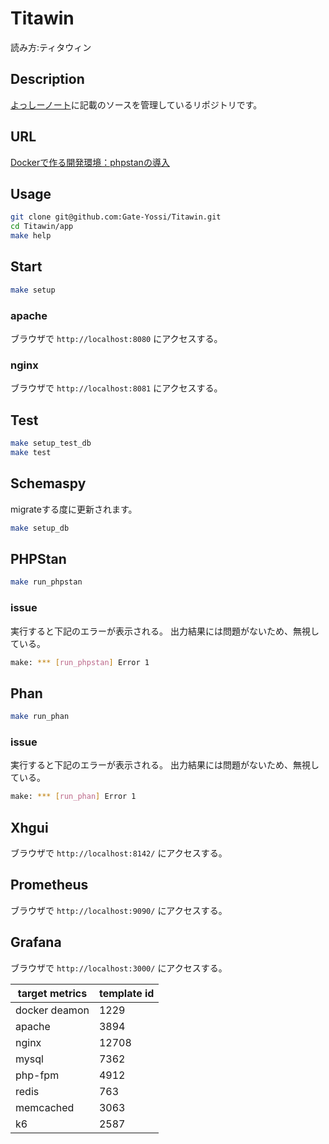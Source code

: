 Titawin
====

読み方:ティタウィン

## Description
[よっしーノート](https://yossi-note.com/)に記載のソースを管理しているリポジトリです。

## URL

[Dockerで作る開発環境：phpstanの導入](https://yossi-note.com/introducing_phpstan/)

## Usage

```bash
git clone git@github.com:Gate-Yossi/Titawin.git
cd Titawin/app
make help
```

## Start

```bash
make setup
```

### apache
ブラウザで `http://localhost:8080` にアクセスする。

### nginx
ブラウザで `http://localhost:8081` にアクセスする。

## Test

```bash
make setup_test_db
make test
```

## Schemaspy

migrateする度に更新されます。

```bash
make setup_db
```

## PHPStan

```bash
make run_phpstan
```

### issue
実行すると下記のエラーが表示される。
出力結果には問題がないため、無視している。

```bash
make: *** [run_phpstan] Error 1
```

## Phan

```bash
make run_phan
```

### issue
実行すると下記のエラーが表示される。
出力結果には問題がないため、無視している。

```bash
make: *** [run_phan] Error 1
```

## Xhgui

ブラウザで `http://localhost:8142/` にアクセスする。

## Prometheus

ブラウザで `http://localhost:9090/` にアクセスする。

## Grafana

ブラウザで `http://localhost:3000/` にアクセスする。

| target metrics | template id |
| -- | -- |
| docker deamon | 1229 |
| apache | 3894 |
| nginx | 12708 |
| mysql | 7362 |
| php-fpm | 4912 |
| redis | 763 |
| memcached | 3063 |
| k6 | 2587 |
